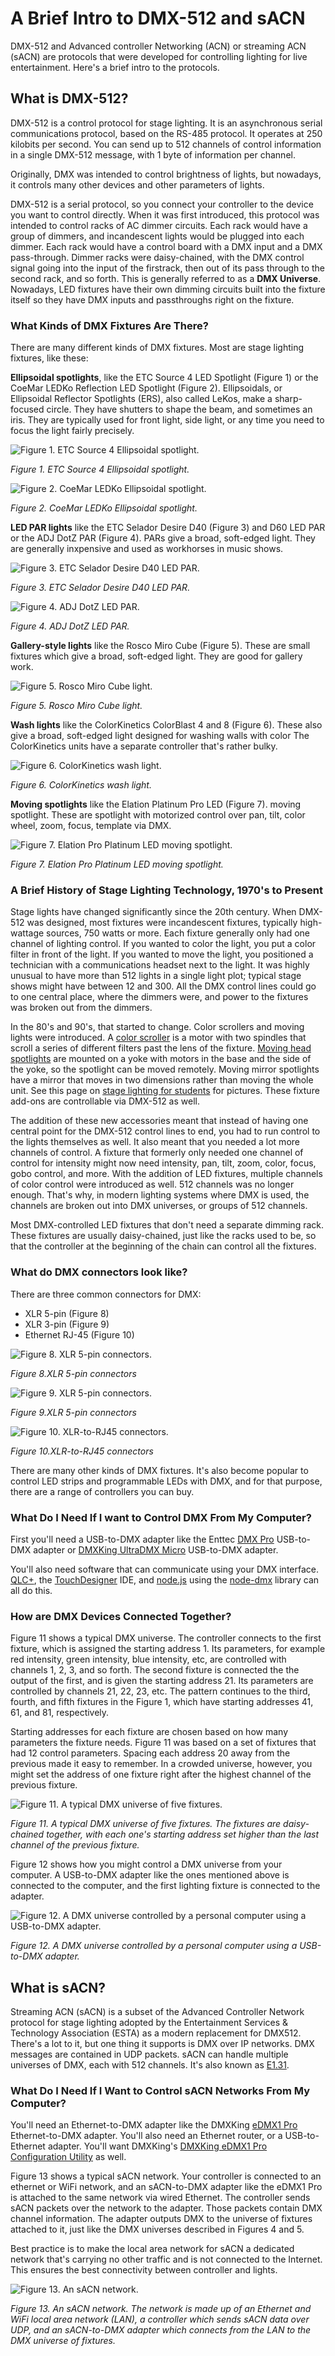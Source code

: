 # A Brief Intro to DMX-512 and sACN

DMX-512 and Advanced controller Networking (ACN) or streaming ACN (sACN) are protocols that were developed for controlling lighting for live entertainment. Here's a brief intro to the protocols.

## What is DMX-512?

DMX-512 is a control protocol for stage lighting. It is an asynchronous serial communications protocol, based on the RS-485 protocol. It operates at 250 kilobits per second. You can send up to 512 channels of control information in a single DMX-512 message, with 1 byte of information per channel.

Originally, DMX was intended to control brightness of lights, but nowadays, it controls many other devices and other parameters of lights.

DMX-512 is a serial protocol, so you connect your controller to the device you want to control directly. When it was first introduced, this protocol was intended to control racks of AC dimmer circuits. Each rack would have a group of dimmers, and incandescent lights would be plugged into each dimmer. Each rack would have a control board with a DMX input and a DMX pass-through. Dimmer racks were daisy-chained, with the DMX control signal going into the input of the firstrack, then out of its pass through to the second rack, and so forth. This is generally referred to as a **DMX Universe**. Nowadays, LED fixtures have their own dimming circuits built into the fixture itself so they have DMX inputs and passthroughs right on the fixture. 

### What Kinds of DMX Fixtures Are There?

There are many different kinds of DMX fixtures. Most are stage lighting fixtures, like these:

**Ellipsoidal spotlights**, like the ETC Source 4 LED Spotlight (Figure 1) or the CoeMar LEDKo Reflection LED Spotlight (Figure 2). Ellipsoidals, or Ellipsoidal Reflector Spotlights (ERS), also called LeKos, make a sharp-focused circle. They have shutters to shape the beam, and sometimes an iris. They are typically used for front light, side light, or any time you need to focus the light fairly precisely.

![Figure 1. ETC Source 4 Ellipsoidal spotlight.](img/ellipsoidal-source4.png)

_Figure 1. ETC Source 4 Ellipsoidal spotlight._

![Figure 2. CoeMar LEDKo Ellipsoidal spotlight.](img/ellipsoidal-coemar-ledko.png)

_Figure 2. CoeMar LEDKo Ellipsoidal spotlight._

**LED PAR lights** like the ETC Selador Desire D40 (Figure 3) and D60 LED PAR or the ADJ DotZ PAR (Figure 4). PARs give a broad, soft-edged light. They are generally inxpensive and used as workhorses in music shows.

![Figure 3. ETC Selador Desire D40 LED PAR.](img/par-selador-desire-d40.png)

_Figure 3. ETC Selador Desire D40 LED PAR._

![Figure 4. ADJ DotZ LED PAR.](img/par-adj-dotz-par.png)

_Figure 4. ADJ DotZ LED PAR._

**Gallery-style lights** like the Rosco Miro Cube (Figure 5). These are small fixtures which give a broad, soft-edged light. They are good for gallery work.

![Figure 5. Rosco Miro Cube light.](img/miro-cube.png)

_Figure 5. Rosco Miro Cube light._

**Wash lights** like  the ColorKinetics ColorBlast 4 and 8 (Figure 6). These also give a broad, soft-edged light designed for washing walls with color The ColorKinetics units have a separate controller that's rather bulky.

![Figure 6. ColorKinetics wash light.](img/wash-color-kinetics.png)

_Figure 6. ColorKinetics wash light._

**Moving spotlights** like the Elation Platinum Pro LED (Figure 7). moving spotlight. These are spotlight with motorized control over 
pan, tilt, color wheel, zoom, focus, template via DMX.

![Figure 7. Elation Pro Platinum LED moving spotlight.](img/moving-spot-elation.png)

_Figure 7. Elation Pro Platinum LED moving spotlight._


### A Brief History of Stage Lighting Technology, 1970's to Present

Stage lights have changed significantly since the 20th century. When DMX-512 was designed, most fixtures were incandescent fixtures, typically high-wattage sources, 750 watts or more. Each fixture generally only had one channel of lighting control. If you wanted to color the light, you put a color filter in front of the light. If you wanted to move the light, you positioned a technician with a communications headset next to the light. It was highly unusual to have more than 512 lights in a single light plot; typical stage shows might have between 12 and 300. All the DMX control lines could go to one central place, where the dimmers were, and power to the fixtures was broken out from the dimmers.

In the 80's and 90's, that started to change. Color scrollers and moving lights were introduced. A [color scroller](https://en.wikipedia.org/wiki/Color_scroller) is a motor with two spindles that scroll a series of different filters past the lens of the fixture.  [Moving head spotlights](https://www.stagelightingstore.com/842084-LED-Moving-Head-Spots_2) are mounted on a yoke with motors in the base and the side of the yoke, so the spotlight can be moved remotely. Moving mirror spotlights have a mirror that moves in two dimensions rather than moving the whole unit. See this page on [stage lighting for students](http://www.stagelightingprimer.com/index.html?slfs-fixtures.html&2) for pictures. These fixture add-ons are controllable via DMX-512 as well. 

The addition of these new accessories meant that instead of having one central point for the DMX-512 control lines to end, you had to run control to the lights themselves as well. It also meant that you needed a lot more channels of control. A fixture that formerly only needed one channel of control for intensity might now need intensity, pan, tilt, zoom, color, focus, gobo control, and more.  With the addition of LED fixtures, multiple channels of color control were introduced as well. 512 channels was no longer enough. That's why, in modern lighting systems where DMX is used, the channels are broken out into DMX universes, or groups of 512 channels.

Most DMX-controlled LED fixtures that don't need a separate dimming rack. These fixtures are usually daisy-chained, just like the racks used to be, so that the controller at the beginning of the chain can control all the fixtures. 

### What do DMX connectors look like?

There are three common connectors for DMX:
* XLR 5-pin (Figure 8)
* XLR 3-pin (Figure 9)
* Ethernet RJ-45 (Figure 10)

![Figure 8. XLR 5-pin connectors.](img/xlr-5-pin.png)

_Figure 8.XLR 5-pin connectors_

![Figure 9. XLR 5-pin connectors.](img/xlr-3-pin.png)

_Figure 9.XLR 5-pin connectors_

![Figure 10. XLR-to-RJ45 connectors.](img/xlr-to-rj45.png)

_Figure 10.XLR-to-RJ45 connectors_

There are many other kinds of DMX fixtures. It's also become popular to control LED strips and programmable LEDs with DMX, and for that purpose, there are a range of controllers you can buy. 

### What Do I Need If I want to Control DMX From My Computer?
First you'll need a USB-to-DMX adapter like the Enttec [DMX Pro](https://www.enttec.com/product/controls/dmx-usb-interfaces/dmx-usb-interface/) USB-to-DMX adapter or [DMXKing UltraDMX Micro](https://dmxking.com/usbdmx/ultradmxmicro) USB-to-DMX adapter.

You'll also need software that can communicate using your DMX interface. [QLC+](https://www.qlcplus.org/), the [TouchDesigner](https://derivative.ca/product) IDE, and [node.js](https://nodejs.org/en/) using the [node-dmx](https://github.com/node-dmx/dmx) library can all do this. 

### How are DMX Devices Connected Together?

Figure 11 shows a typical DMX universe. The controller connects to the first fixture, which is assigned the starting address 1. Its parameters, for example red intensity, green intensity, blue intensity, etc, are controlled with channels 1, 2, 3, and so forth. The second fixture is connected the the output of the first, and is given the starting address 21. Its parameters are controlled by channels 21, 22, 23, etc. The pattern continues to the third, fourth, and fifth fixtures in the Figure 1, which have starting addresses 41, 61, and 81, respectively. 

Starting addresses for each fixture are chosen based on how many parameters the fixture needs. Figure 11 was based on a set of fixtures that had 12 control parameters. Spacing each address 20 away from the previous made it easy to remember. In a crowded universe, however, you might set the address of one fixture right after the highest channel of the previous fixture. 

![Figure 11. A typical DMX universe of five fixtures.](img/dmx-universe.png)

_Figure 11. A typical DMX universe of five fixtures. The fixtures are daisy-chained together, with each one's starting address set higher than the last channel of the previous fixture._

Figure 12 shows how you might control a DMX universe from your computer. A USB-to-DMX adapter like the ones mentioned above is connected to the computer, and the first lighting fixture is connected to the adapter. 

![Figure 12. A  DMX universe controlled by a personal computer using a USB-to-DMX adapter.](img/usb-to-dmx-configuration.png)

_Figure 12. A  DMX universe controlled by a personal computer using a USB-to-DMX adapter._

## What is sACN?

Streaming ACN (sACN) is a subset of the Advanced Controller Network protocol for stage lighting adopted by the Entertainment Services & Technology Association (ESTA) as a modern replacement for DMX512. There's a lot to it, but one thing it supports is DMX over IP networks. DMX messages are contained in UDP packets. sACN can handle multiple universes of DMX, each with 512 channels. It's also known as [E1.31](https://tsp.esta.org/tsp/documents/published_docs.php).

### What Do I Need If I Want to Control sACN Networks From My Computer?

You'll need an Ethernet-to-DMX adapter like the DMXKing [eDMX1 Pro](https://dmxking.com/artnetsacn/edmx1-pro) Ethernet-to-DMX adapter. You'll also need an Ethernet router, or a USB-to-Ethernet adapter. You'll want DMXKing's [DMXKing eDMX1 Pro Configuration Utility](https://dmxking.com/artnetsacn/edmx1-pro) as well.

Figure 13 shows a typical sACN network. Your controller is connected to an ethernet or WiFi network, and an sACN-to-DMX adapter like the eDMX1 Pro is attached to the same network via wired Ethernet. The controller sends sACN packets over the network to the adapter. Those packets contain DMX channel information. The adapter outputs DMX to the universe of fixtures attached to it, just like the DMX universes described in Figures 4 and 5. 

Best practice is to make the local area network for sACN a dedicated network that's carrying no other traffic and is not connected to the Internet. This ensures the best connectivity between controller and lights.

![Figure 13. An sACN network.](img/sacn-to-dmx-configuration.png)

_Figure 13. An sACN network. The network is made up of an Ethernet and WiFi local area network (LAN), a controller which sends sACN data over UDP, and an sACN-to-DMX adapter which connects from the LAN to the DMX universe of fixtures._
